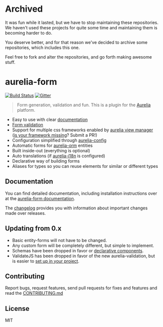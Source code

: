 # Archived

It was fun while it lasted, but we have to stop maintaining these repositories. We haven't used these projects for quite some time and maintaining them is becoming harder to do.

You deserve better, and for that reason we've decided to archive some repositories, which includes this one.

Feel free to fork and alter the repositories, and go forth making awesome stuff.

# aurelia-form

[![Build Status](https://travis-ci.org/SpoonX/aurelia-form.svg?branch=master)](https://travis-ci.org/SpoonX/aurelia-form)
[![Gitter](https://img.shields.io/gitter/room/nwjs/nw.js.svg?maxAge=2592000?style=plastic)](https://gitter.im/SpoonX/Dev)

> Form generation, validation and fun. This is a plugin for the [Aurelia](http://www.aurelia.io/) platform.

- Easy to use with clear [documentation](http://aurelia-form.spoonx.org/)
- [Form validation](https://aurelia-form-validation.spoonx.org/)
- Support for multiple css frameworks enabled by [aurelia view manager](https://aurelia-view-manager.spoonx.org/) ([is your framework missing](https://github.com/SpoonX/aurelia-form/tree/master/src/component/view)? Submit a PR!)
- Configuration simplified through [aurelia-config](https://aurelia-config.spoonx.org/)
- Automatic forms for [aurelia-orm](https://aurelia-orm.spoonx.org/) entities
- Built inside-out (everything is optional)
- Auto translations (if [aurelia-i18n](https://github.com/aurelia/i18n) is configured)
- Declarative way of building forms
- Aliases for types so you can reuse elements for similar or different types

## Documentation

You can find detailed documentation, including installation instructions over at the [aurelia-form documentation](http://aurelia-form.spoonx.org/).

The [changelog](https://aurelia-form.spoonx.org/CHANGELOG.html) provides you with information about important changes made over releases.

## Updating from 0.x

- Basic entity-forms will not have to be changed.
- Any custom form will be completely different, but simple to implement.
- Schemas have been dropped in favor or [declarative components](https://aurelia-form.spoonx.org/).
- ValidateJS has been dropped in favor of the new aurelia-validation, but is easier to [set up in your project](https://aurelia-form.spoonx.org/cookbook/setting-up-validation.html).

## Contributing

Report bugs, request features, send pull requests for fixes and features and
read the [CONTRIBUTING.md](./CONTRIBUTING.md)

## License

MIT
